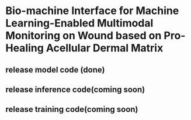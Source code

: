 # Bio-machine Interface for Machine Learning-Enabled Multimodal Monitoring on Wound based on Pro-Healing Acellular Dermal Matrix

## release model code (done)

## release inference code(coming soon)

## release training code(coming soon)

